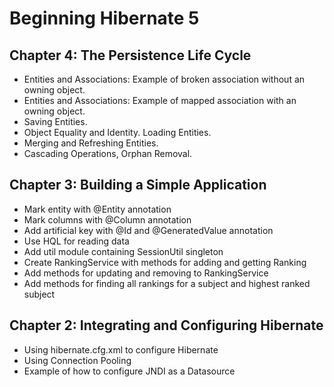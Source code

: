 Beginning Hibernate 5
=====================

Chapter 4: The Persistence Life Cycle
-------------------------------------
* Entities and Associations: Example of broken association without an owning object.
* Entities and Associations: Example of mapped association with an owning object.
* Saving Entities.
* Object Equality and Identity. Loading Entities.
* Merging and Refreshing Entities.
* Cascading Operations, Orphan Removal.

Chapter 3: Building a Simple Application
----------------------------------------
* Mark entity with @Entity annotation
* Mark columns with @Column annotation
* Add artificial key with @Id and @GeneratedValue annotation
* Use HQL for reading data
* Add util module containing SessionUtil singleton
* Create RankingService with methods for adding and getting Ranking
* Add methods for updating and removing to RankingService
* Add methods for finding all rankings for a subject and highest ranked subject

Chapter 2: Integrating and Configuring Hibernate
------------------------------------------------
* Using hibernate.cfg.xml to configure Hibernate
* Using Connection Pooling
* Example of how to configure JNDI as a Datasource
